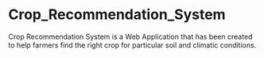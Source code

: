 # Crop_Recommendation_System
Crop Recommendation System is a Web Application that has been created to help farmers find the right crop for particular soil and climatic conditions.
